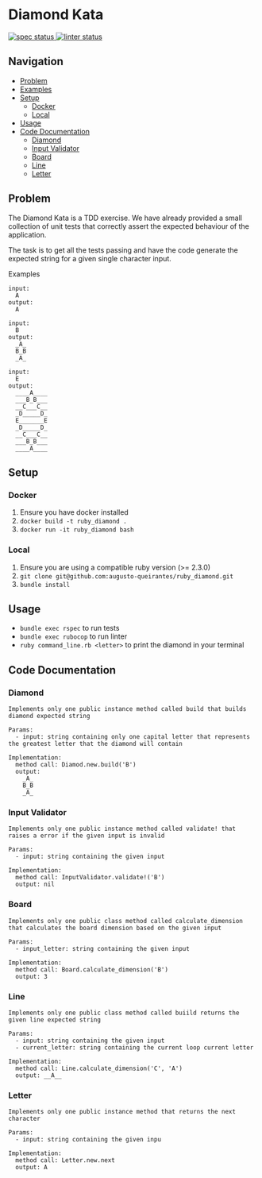 # Diamond Kata

<p align="left">
  <a href="https://github.com/augusto-queirantes/ruby_diamond/actions">
    <img alt="spec status" src="https://github.com/augusto-queirantes/ruby_diamond/workflows/Specs/badge.svg">
  </a>

  <a href="https://github.com/augusto-queirantes/ruby_diamond/actions">
    <img alt="linter status" src="https://github.com/augusto-queirantes/ruby_diamond/workflows/Linter/badge.svg">
  </a>
</p>

## Navigation

- [Problem](#problem)
- [Examples](#examples)
- [Setup](#setup)
  - [Docker](#docker)
  - [Local](#local)
- [Usage](#usage)
- [Code Documentation](#code-documentation)
  - [Diamond](#diamond)
  - [Input Validator](#input-validator)
  - [Board](#board)
  - [Line](#line)
  - [Letter](#letter)

## Problem

The Diamond Kata is a TDD exercise. We have already provided a small collection of unit tests that
correctly assert the expected behaviour of the application.

The task is to get all the tests passing and have the code generate the expected string for a given
single character input.

Examples

    input:
      A
    output:
      A

    input:
      B
    output:
      _A_
      B_B
      _A_

    input:
      E
    output:
      ____A____
      ___B_B___
      __C___C__
      _D_____D_
      E_______E
      _D_____D_
      __C___C__
      ___B_B___
      ____A____

## Setup

### Docker

1. Ensure you have docker installed
2. `docker build -t ruby_diamond .`
3. `docker run -it ruby_diamond bash`

### Local

1. Ensure you are using a compatible ruby version (>= 2.3.0)
2. `git clone git@github.com:augusto-queirantes/ruby_diamond.git`
3. `bundle install`

## Usage

- `bundle exec rspec` to run tests
- `bundle exec rubocop` to run linter
- `ruby command_line.rb <letter>` to print the diamond in your terminal

## Code Documentation

### Diamond

```
Implements only one public instance method called build that builds diamond expected string

Params:
  - input: string containing only one capital letter that represents the greatest letter that the diamond will contain

Implementation:
  method call: Diamod.new.build('B')
  output:
    _A_
    B_B
    _A_
```

### Input Validator

```
Implements only one public instance method called validate! that raises a error if the given input is invalid

Params:
  - input: string containing the given input

Implementation:
  method call: InputValidator.validate!('B')
  output: nil
```

### Board

```
Implements only one public class method called calculate_dimension that calculates the board dimension based on the given input

Params:
  - input_letter: string containing the given input

Implementation:
  method call: Board.calculate_dimension('B')
  output: 3
```

### Line

```
Implements only one public class method called buiild returns the given line expected string

Params:
  - input: string containing the given input
  - current_letter: string containing the current loop current letter

Implementation:
  method call: Line.calculate_dimension('C', 'A')
  output: __A__
```

### Letter

```
Implements only one public instance method that returns the next character

Params:
  - input: string containing the given inpu

Implementation:
  method call: Letter.new.next
  output: A
```
